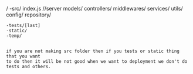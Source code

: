 /
    -src/
        index.js    //server
        models/
        controllers/
        middlewares/
        services/
        utils/
        config/
        repository/

    -tests/[last]
    -static/
    -temp/


    if you are not making src folder then if you tests or static thing that you want 
    to do then it will be not good when we want to deployment we don't do tests and others.


   